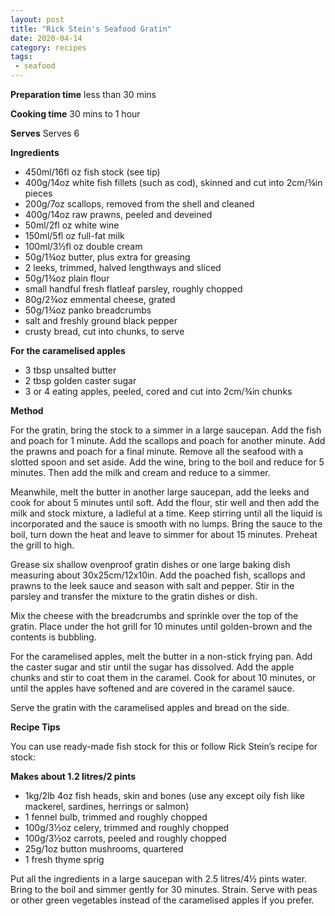 ```yaml
---
layout: post
title: "Rick Stein's Seafood Gratin"
date: 2020-04-14
category: recipes
tags:
 - seafood
---
```



**Preparation time**  less than 30 mins

**Cooking time**
30 mins to 1 hour

**Serves**
Serves 6

**Ingredients**

* 450ml/16fl oz fish stock (see tip)
* 400g/14oz white fish fillets (such as cod), skinned and cut into 2cm/¾in pieces
* 200g/7oz scallops, removed from the shell and cleaned
* 400g/14oz raw prawns, peeled and deveined
* 50ml/2fl oz white wine
* 150ml/5fl oz full-fat milk
* 100ml/3½fl oz double cream
* 50g/1¾oz butter, plus extra for greasing
* 2 leeks, trimmed, halved lengthways and sliced
* 50g/1¾oz plain flour
* small handful fresh flatleaf parsley, roughly chopped
* 80g/2¾oz emmental cheese, grated
* 50g/1¾oz panko breadcrumbs
* salt and freshly ground black pepper
* crusty bread, cut into chunks, to serve

**For the caramelised apples**

* 3 tbsp unsalted butter
* 2 tbsp golden caster sugar
* 3 or 4 eating apples, peeled, cored and cut into 2cm/¾in chunks

**Method**

For the gratin, bring the stock to a simmer in a large saucepan. Add the fish and poach for 1 minute. Add the scallops and poach for another minute. Add the prawns and poach for a final minute. Remove all the seafood with a slotted spoon and set aside. Add the wine, bring to the boil and reduce for 5 minutes. Then add the milk and cream and reduce to a simmer.

Meanwhile, melt the butter in another large saucepan, add the leeks and cook for about 5 minutes until soft. Add the flour, stir well and then add the milk and stock mixture, a ladleful at a time. Keep stirring until all the liquid is incorporated and the sauce is smooth with no lumps. Bring the sauce to the boil, turn down the heat and leave to simmer for about 15 minutes. Preheat the grill to high.

Grease six shallow ovenproof gratin dishes or one large baking dish measuring about 30x25cm/12x10in. Add the poached fish, scallops and prawns to the leek sauce and season with salt and pepper. Stir in the parsley and transfer the mixture to the gratin dishes or dish.

Mix the cheese with the breadcrumbs and sprinkle over the top of the gratin. Place under the hot grill for 10 minutes until golden-brown and the contents is bubbling.

For the caramelised apples, melt the butter in a non-stick frying pan. Add the caster sugar and stir until the sugar has dissolved. Add the apple chunks and stir to coat them in the caramel. Cook for about 10 minutes, or until the apples have softened and are covered in the caramel sauce.

Serve the gratin with the caramelised apples and bread on the side.

**Recipe Tips**

You can use ready-made fish stock for this or follow Rick Stein’s recipe for stock:

**Makes about 1.2 litres/2 pints**

* 1kg/2lb 4oz fish heads, skin and bones (use any except oily fish like mackerel, sardines, herrings or salmon)
* 1 fennel bulb, trimmed and roughly chopped
* 100g/3½oz celery, trimmed and roughly chopped
* 100g/3½oz carrots, peeled and roughly chopped
* 25g/1oz button mushrooms, quartered
* 1 fresh thyme sprig

Put all the ingredients in a large saucepan with 2.5 litres/4½ pints water. Bring to the boil and simmer gently for 30 minutes. Strain.
Serve with peas or other green vegetables instead of the caramelised apples if you prefer.
